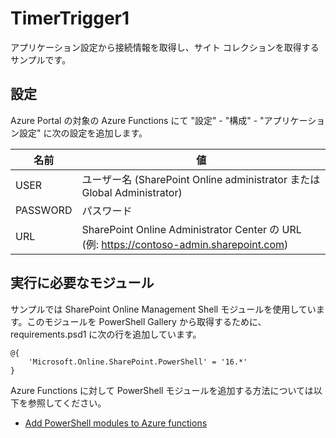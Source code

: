 # TimerTrigger1

アプリケーション設定から接続情報を取得し、サイト コレクションを取得するサンプルです。

## 設定

Azure Portal の対象の Azure Functions にて "設定" - "構成" - "アプリケーション設定" に次の設定を追加します。

| 名前 | 値 |
|--|--|
| USER | ユーザー名 (SharePoint Online administrator または Global Administrator) |
| PASSWORD | パスワード |
| URL | SharePoint Online Administrator Center の URL (例: https://contoso-admin.sharepoint.com) |

## 実行に必要なモジュール

サンプルでは SharePoint Online Management Shell モジュールを使用しています。このモジュールを PowerShell Gallery から取得するために、requirements.psd1 に次の行を追加しています。

```
@{
    'Microsoft.Online.SharePoint.PowerShell' = '16.*'
}
```

Azure Functions に対して PowerShell モジュールを追加する方法については以下を参照してください。

- [Add PowerShell modules to Azure functions](https://tech.nicolonsky.ch/azure-functions-powershell-modules/)
